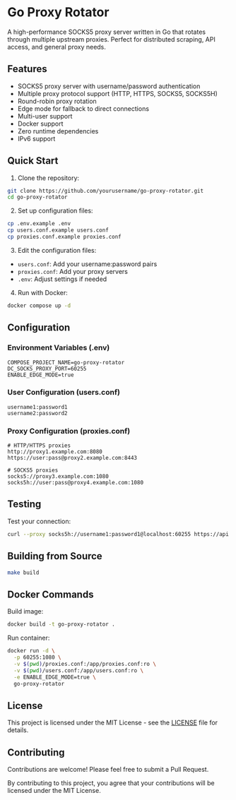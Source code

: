 # Go Proxy Rotator

A high-performance SOCKS5 proxy server written in Go that rotates through multiple upstream proxies. Perfect for distributed scraping, API access, and general proxy needs.

## Features

- SOCKS5 proxy server with username/password authentication
- Multiple proxy protocol support (HTTP, HTTPS, SOCKS5, SOCKS5H)
- Round-robin proxy rotation
- Edge mode for fallback to direct connections
- Multi-user support
- Docker support
- Zero runtime dependencies
- IPv6 support

## Quick Start

1. Clone the repository:
```bash
git clone https://github.com/yourusername/go-proxy-rotator.git
cd go-proxy-rotator
```

2. Set up configuration files:
```bash
cp .env.example .env
cp users.conf.example users.conf
cp proxies.conf.example proxies.conf
```

3. Edit the configuration files:
  - `users.conf`: Add your username:password pairs
  - `proxies.conf`: Add your proxy servers
  - `.env`: Adjust settings if needed

4. Run with Docker:
```bash
docker compose up -d
```

## Configuration

### Environment Variables (.env)
```env
COMPOSE_PROJECT_NAME=go-proxy-rotator
DC_SOCKS_PROXY_PORT=60255
ENABLE_EDGE_MODE=true
```

### User Configuration (users.conf)
```
username1:password1
username2:password2
```

### Proxy Configuration (proxies.conf)
```
# HTTP/HTTPS proxies
http://proxy1.example.com:8080
https://user:pass@proxy2.example.com:8443

# SOCKS5 proxies
socks5://proxy3.example.com:1080
socks5h://user:pass@proxy4.example.com:1080
```

## Testing

Test your connection:
```bash
curl --proxy socks5h://username1:password1@localhost:60255 https://api.ipify.org?format=json
```

## Building from Source

```bash
make build
```

## Docker Commands

Build image:
```bash
docker build -t go-proxy-rotator .
```

Run container:
```bash
docker run -d \
  -p 60255:1080 \
  -v $(pwd)/proxies.conf:/app/proxies.conf:ro \
  -v $(pwd)/users.conf:/app/users.conf:ro \
  -e ENABLE_EDGE_MODE=true \
  go-proxy-rotator
```

## License

This project is licensed under the MIT License - see the [LICENSE](LICENSE) file for details.

## Contributing

Contributions are welcome! Please feel free to submit a Pull Request.

By contributing to this project, you agree that your contributions will be licensed under the MIT License.